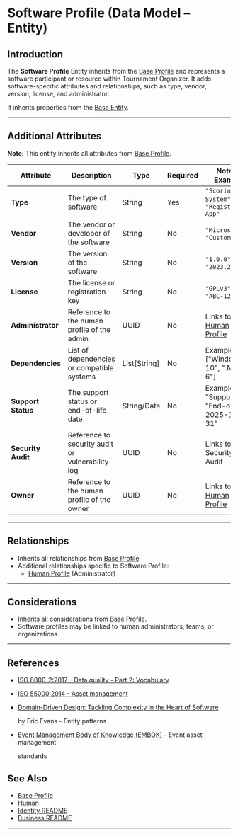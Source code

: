 # **Software Profile** (Data Model – Entity)

## **Introduction**

The **Software Profile** Entity inherits from the [Base Profile](../../identity/profile/base_profile.md) and
represents a software participant or resource within Tournament Organizer. It adds software-specific attributes and
relationships, such as type, vendor, version, license, and administrator.

It inherits properties from the [Base Entity](../../foundation/base_entity.md).

---

## **Additional Attributes**

**Note:** This entity inherits all attributes from [Base Profile](../../identity/profile/base_profile.md).

| Attribute          | Description                                      | Type         | Required | Notes / Example                                                                                                                   |
| ------------------ | ------------------------------------------------ | ------------ | -------- | --------------------------------------------------------------------------------------------------------------------------------- |
| **Type**           | The type of software                             | String       | Yes      | `"Scoring System"`, `"Registration App"`                                                                                          |
| **Vendor**         | The vendor or developer of the software          | String       | No       | `"Microsoft"`, `"Custom Dev"`                                                                                                     |
| **Version**        | The version of the software                      | String       | No       | `"1.0.0"`, `"2023.2"`                                                                                                             |
| **License**        | The license or registration key                  | String       | No       | `"GPLv3"`, `"ABC-123-XYZ"`                                                                                                        |
| **Administrator**  | Reference to the human profile of the admin      | UUID         | No       | Links to [Human Profile](../../identity/profile/human.md)                                                              |
| **Dependencies**   | List of dependencies or compatible systems       | List[String] | No       | Example: ["Windows 10", ".NET 6"]                                                                                                 |
| **Support Status** | The support status or end-of-life date           | String/Date  | No       | Example: "Supported", "End-of-Life: 2025-12-31"                                                                                   |
| **Security Audit** | Reference to security audit or vulnerability log | UUID         | No       | Links to Security Audit <!-- TODO: Create security audit --> |
| **Owner**          | Reference to the human profile of the owner      | UUID         | No       | Links to [Human Profile](../../identity/profile/human.md)                                                              |

---

## **Relationships**

- Inherits all relationships from [Base Profile](../../identity/profile/base_profile.md).
- Additional relationships specific to Software Profile:
  - [Human Profile](../../identity/profile/human.md) (Administrator)

---

## **Considerations**

- Inherits all considerations from [Base Profile](../../identity/profile/base_profile.md).
- Software profiles may be linked to human administrators, teams, or organizations.

---

## References

- [ISO 8000-2:2017 - Data quality - Part 2: Vocabulary](https://www.iso.org/standard/36326.html)
- [ISO 55000:2014 - Asset management](https://www.iso.org/standard/55088.html)
- [Domain-Driven Design: Tackling Complexity in the Heart of Software](https://www.amazon.com/Domain-Driven-Design-Tackling-Complexity-Software/dp/0321125215)

  by Eric Evans - Entity patterns

- [Event Management Body of Knowledge (EMBOK)](https://www.embok.org/index.php/embok-model) - Event asset management

  standards

## See Also

- [Base Profile](../../identity/profile/base_profile.md)
- [Human](../../identity/profile/human.md)
- [Identity README](../../identity/README.md)
- [Business README](../../README.md)

---
